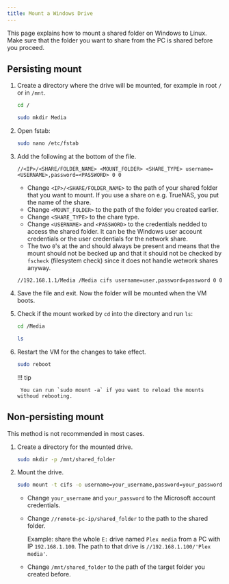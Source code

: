 ```yaml
---
title: Mount a Windows Drive
---
```


This page explains how to mount a shared folder on Windows to Linux. Make sure that the folder you want to share from the PC is shared before you proceed.

## Persisting mount

<div class="steps" markdown>

1. Create a directory where the drive will be mounted, for example in root `/` or in `/mnt`.

	```bash
	cd /
	```

	```bash
	sudo mkdir Media
	```

1. Open fstab:

	```bash
	sudo nano /etc/fstab
	```

1. Add the following at the bottom of the file.

	```
	//<IP>/<SHARE/FOLDER_NAME> <MOUNT_FOLDER> <SHARE_TYPE> username=<USERNAME>,password=<PASSWORD> 0 0
	```

	- Change `<IP>/<SHARE/FOLDER_NAME>` to the path of your shared folder that you want to mount. If you use a share on e.g. TrueNAS, you put the name of the share.
	- Change `<MOUNT_FOLDER>` to the path of the folder you created earlier.
	- Change `<SHARE_TYPE>` to the chare type.
	- Change `<USERNAME>` and `<PASSWORD>` to the credentials nedded to access the shared folder. It can be the Windows user account credentials or the user credentials for the network share.
	- The two `0`'s at the and should always be present and means that the mount should not be becked up and that it should not be checked by `fscheck` (filesystem check) since it does not handle wetwork shares anyway.

	```title="Example"
	//192.168.1.1/Media /Media cifs username=user,password=password 0 0
	```

1. Save the file and exit. Now the folder will be mounted when the VM boots.

1. Check if the mount worked by `cd` into the directory and run `ls`:

	```bash
	cd /Media
	```

	```bash
	ls
	```

1. Restart the VM for the changes to take effect.

	```bash
	sudo reboot
	```

	!!! tip

		You can run `sudo mount -a` if you want to reload the mounts withoud rebooting.

</div>

## Non-persisting mount

This method is not recommended in most cases.

<div class="steps" markdown>

1. Create a directory for the mounted drive.

	```bash
	sudo mkdir -p /mnt/shared_folder
	```

1. Mount the drive.
	
	```bash
	sudo mount -t cifs -o username=your_username,password=your_password //remote-pc-ip/shared_folder /mnt/shared_folder
	```

	- Change `your_username` and `your_password` to the Microsoft account credentials.
	- Change `//remote-pc-ip/shared_folder` to the path to the shared folder. 
		
		Example: share the whole `E:` drive named `Plex media` from a PC with IP `192.168.1.100`. The path to that drive is `//192.168.1.100/'Plex media'`.

	- Change `/mnt/shared_folder` to the path of the target folder you created before.

</div>